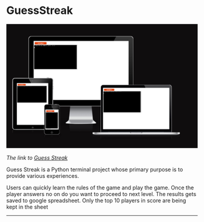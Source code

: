 # GuessStreak

![Responsive Mockup](documentation/responsive_mockup.png)

*The link to [Guess Streak](https://guessstreak.onrender.com/)*

Guess Streak is a Python terminal project whose primary purpose is to provide various experiences.

Users can quickly learn the rules of the game and play the game. Once the player answers no on do you want to proceed to next level. The results gets saved to google spreadsheet. Only the top 10 players in score are being kept in the sheet

---